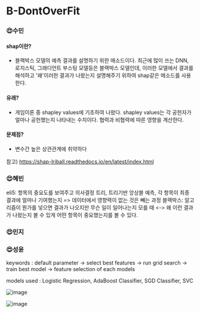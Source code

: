 # B-DontOverFit

### 😍수민
 
 #### shap이란?
- 블랙박스 모델의 예측 결과를 설명하기 위한 매소드이다. 
 최근에 많이 쓰는 DNN, 로지스틱, 그래디언트 부스팅 모델등은 블랙박스 모델인데, 이러한 모델에서 결과를 해석하고 '왜'이러한 결과가 나왔는지 설명해주기 위하여 shap같은 메소드를 사용한다. 

 #### 유래?
 - 게임이론 중 shapley values에 기초하여 나왔다. 
shapley values는 각 공헌자가 얼마나 공헌했는지 나타내는 수치이다. 협력과 비협력에 따른 영향을 계산한다. 

 #### 문제점? 
 - 변수간 높은 상관관계에 취약하다 

 참고) https://shap-lrjball.readthedocs.io/en/latest/index.html
 
 
 
### 😍혜빈
eli5: 항목의 중요도를 보여주고 의사결정 트리, 트리기반 앙상블 예측, 각 항목이 최종 결과에 얼마나 기여했는지
=> 데이터에서 영향력이 없는 것은 빼는 과정
블랙박스: 알고리즘이 뭔가를 넣으면 결과가 나오지만 무슨 일이 일어나는지 모를 때 <-> 왜 이런 결과가 나왔는지 볼 수 있게 어떤 항목이 중요했는지를 볼 수 있다. 

### 😍민지

### 😍성윤

keywords : default parameter -> select best features -> run grid search -> train best model -> feature selection of each models

models used : Logistic Regression, AdaBoost Classifier, SGD Classifier, SVC

![image](https://user-images.githubusercontent.com/81219515/123797194-e63efa80-d920-11eb-836c-1c3e21bc8f33.png)

![image](https://user-images.githubusercontent.com/81219515/123797236-f1922600-d920-11eb-9fdc-f3832a4cf7ed.png)
